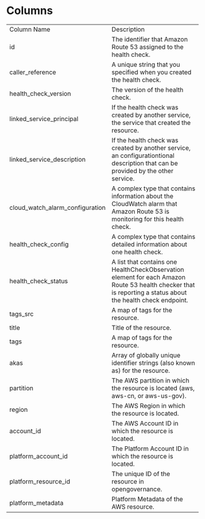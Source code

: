 # Columns  

<table>
	<tr><td>Column Name</td><td>Description</td></tr>
	<tr><td>id</td><td>The identifier that Amazon Route 53 assigned to the health check.</td></tr>
	<tr><td>caller_reference</td><td>A unique string that you specified when you created the health check.</td></tr>
	<tr><td>health_check_version</td><td>The version of the health check.</td></tr>
	<tr><td>linked_service_principal</td><td>If the health check was created by another service, the service that created the resource.</td></tr>
	<tr><td>linked_service_description</td><td>If the health check was created by another service, an configurationtional description that can be provided by the other service.</td></tr>
	<tr><td>cloud_watch_alarm_configuration</td><td>A complex type that contains information about the CloudWatch alarm that Amazon Route 53 is monitoring for this health check.</td></tr>
	<tr><td>health_check_config</td><td>A complex type that contains detailed information about one health check.</td></tr>
	<tr><td>health_check_status</td><td>A list that contains one HealthCheckObservation element for each Amazon Route 53 health checker that is reporting a status about the health check endpoint.</td></tr>
	<tr><td>tags_src</td><td>A map of tags for the resource.</td></tr>
	<tr><td>title</td><td>Title of the resource.</td></tr>
	<tr><td>tags</td><td>A map of tags for the resource.</td></tr>
	<tr><td>akas</td><td>Array of globally unique identifier strings (also known as) for the resource.</td></tr>
	<tr><td>partition</td><td>The AWS partition in which the resource is located (aws, aws-cn, or aws-us-gov).</td></tr>
	<tr><td>region</td><td>The AWS Region in which the resource is located.</td></tr>
	<tr><td>account_id</td><td>The AWS Account ID in which the resource is located.</td></tr>
	<tr><td>platform_account_id</td><td>The Platform Account ID in which the resource is located.</td></tr>
	<tr><td>platform_resource_id</td><td>The unique ID of the resource in opengovernance.</td></tr>
	<tr><td>platform_metadata</td><td>Platform Metadata of the AWS resource.</td></tr>
</table>